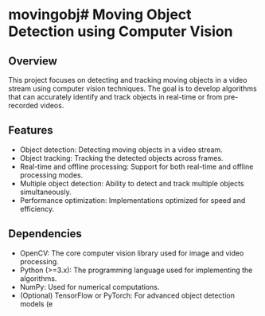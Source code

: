 # movingobj# Moving Object Detection using Computer Vision

## Overview
This project focuses on detecting and tracking moving objects in a video stream using computer vision techniques. The goal is to develop algorithms that can accurately identify and track objects in real-time or from pre-recorded videos.

## Features
- Object detection: Detecting moving objects in a video stream.
- Object tracking: Tracking the detected objects across frames.
- Real-time and offline processing: Support for both real-time and offline processing modes.
- Multiple object detection: Ability to detect and track multiple objects simultaneously.
- Performance optimization: Implementations optimized for speed and efficiency.

## Dependencies
- OpenCV: The core computer vision library used for image and video processing.
- Python (>=3.x): The programming language used for implementing the algorithms.
- NumPy: Used for numerical computations.
- (Optional) TensorFlow or PyTorch: For advanced object detection models (e
